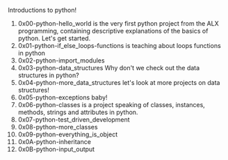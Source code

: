Introductions to python!
1. 0x00-python-hello_world is the very first python project from the ALX programming, containing descriptive explanations of the basics of python. Let's get started.
2. 0x01-python-if_else_loops-functions is teaching about loops functions in python
3. 0x02-python-import_modules
4. 0x03-python-data_structures Why don't we check out the data structures in python?
5. 0x04-python-more_data_structures let's look at more projects on data structures!
6. 0x05-python-exceptions baby!
7. 0x06-python-classes is a project speaking of classes, instances, methods, strings and attributes in python.
8. 0x07-python-test_driven_development
9. 0x08-python-more_classes
10. 0x09-python-everything_is_object
11. 0x0A-python-inheritance
12. 0x0B-python-input_output 
